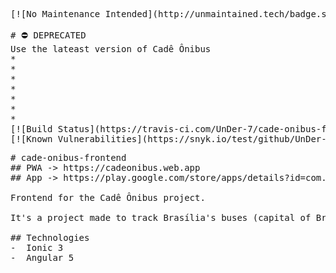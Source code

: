 <pre>
[![No Maintenance Intended](http://unmaintained.tech/badge.svg)](http://unmaintained.tech/)

# ⛔️ DEPRECATED
Use the lateast version of Cadê Ônibus
*
*
*
*
*
*
*
[![Build Status](https://travis-ci.com/UnDer-7/cade-onibus-frontend.svg?branch=master)](https://travis-ci.com/UnDer-7/cade-onibus-frontend)
[![Known Vulnerabilities](https://snyk.io/test/github/UnDer-7/cade-onibus-frontend/badge.svg)](https://snyk.io/test/github/UnDer-7/cade-onibus-frontend)
<pre>
# cade-onibus-frontend
## PWA -> https://cadeonibus.web.app
## App -> https://play.google.com/store/apps/details?id=com.cade.cade_onibus_mobile

Frontend for the Cadê Ônibus project.

It's a project made to track Brasília's buses (capital of Brazil)

## Technologies
-  Ionic 3
-  Angular 5
